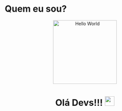 # Quem eu sou?
<div id="header" align="center">
  <img src = "https://media.giphy.com/media/Uaxj062PavgqZRhVkS/giphy.gif" alt = "Hello World" width = "200px";>
  <h1>
  Olá Devs!!!
  <img src="https://media.giphy.com/media/hvRJCLFzcasrR4ia7z/giphy.gif" width="30px"/>
</h1>
</div>

